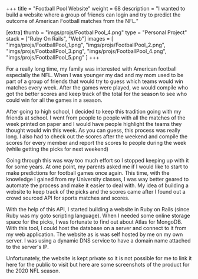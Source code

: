 +++
title = "Football Pool Website"
weight = 68
description = "I wanted to build a website where a group of friends can login and try to predict the outcome of American Football matches from the NFL."

[extra]
thumb = "imgs/projs/FootballPool_4.png"
type = "Personal Project"
stack = ["Ruby On Rails", "Web"]
images = [
    "imgs/projs/FootballPool_1.png",
    "imgs/projs/FootballPool_2.png",
    "imgs/projs/FootballPool_3.png",
    "imgs/projs/FootballPool_4.png",
    "imgs/projs/FootballPool_5.png"
]
+++

For a really long time, my family was interested with American football especially the NFL. When I was younger my dad and my mom used to be part of a group of friends that would try to guess which teams would win matches every week. After the games were played, we would compile who got the better scores and keep track of the total for the season to see who could win for all the games in a season.

After going to high school, I decided to keep this tradition going with my friends at school. I went from people to people with all the matches of the week printed on paper and I would have people highlight the teams they thought would win this week. As you can guess, this process was really long. I also had to check out the scores after the weekend and compile the scores for every member and report the scores to people during the week (while getting the picks for next weekend)

Going through this was way too much effort so I stopped keeping up with it for some years. At one point, my parents asked me if I would like to start to make predictions for football games once again. This time, with the knowledge I gained from my University classes, I was way better geared to automate the process and make it easier to deal with. My idea of building a website to keep track of the picks and the scores came after I found out a crowd sourced API for sports matches and scores.

With the help of this API, I started building a website in Ruby on Rails (since Ruby was my goto scripting language). When I needed some online storage space for the picks, I was fortunate to find out about Atlas for MongoDB. With this tool, I could host the database on a server and connect to it from my web application. The website as is was self hosted by me on my own server. I was using a dynamic DNS service to have a domain name attached to the server's IP.

Unfortunately, the website is kept private so it is not possible for me to link it here for the public to visit but here are some screenshots of the product for the 2020 NFL season.
